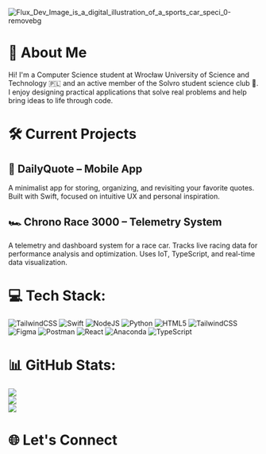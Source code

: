![Flux_Dev_Image_is_a_digital_illustration_of_a_sports_car_speci_0-removebg](https://github.com/user-attachments/assets/1e192cad-c648-41a3-874d-dd65dda42029)
# 👋 About Me
Hi! I'm a Computer Science student at Wrocław University of Science and Technology 🇵🇱 and an active member of the Solvro student science club 🧠. I enjoy designing practical applications that solve real problems and help bring ideas to life through code.

# 🛠️ Current Projects

## 📱 DailyQuote – Mobile App
A minimalist app for storing, organizing, and revisiting your favorite quotes. Built with Swift, focused on intuitive UX and personal inspiration.

## 🏎️ Chrono Race 3000 – Telemetry System
A telemetry and dashboard system for a race car. Tracks live racing data for performance analysis and optimization. Uses IoT, TypeScript, and real-time data visualization.

# 💻 Tech Stack:
![TailwindCSS](https://img.shields.io/badge/tailwindcss-%2338B2AC.svg?style=for-the-badge&logo=tailwind-css&logoColor=white) ![Swift](https://img.shields.io/badge/swift-F54A2A?style=for-the-badge&logo=swift&logoColor=white) ![NodeJS](https://img.shields.io/badge/node.js-6DA55F?style=for-the-badge&logo=node.js&logoColor=white) ![Python](https://img.shields.io/badge/python-3670A0?style=for-the-badge&logo=python&logoColor=ffdd54) ![HTML5](https://img.shields.io/badge/html5-%23E34F26.svg?style=for-the-badge&logo=html5&logoColor=white) ![TailwindCSS](https://img.shields.io/badge/tailwindcss-%2338B2AC.svg?style=for-the-badge&logo=tailwind-css&logoColor=white) ![Figma](https://img.shields.io/badge/figma-%23F24E1E.svg?style=for-the-badge&logo=figma&logoColor=white) ![Postman](https://img.shields.io/badge/Postman-FF6C37?style=for-the-badge&logo=postman&logoColor=white) ![React](https://img.shields.io/badge/react-%2320232a.svg?style=for-the-badge&logo=react&logoColor=%2361DAFB) ![Anaconda](https://img.shields.io/badge/Anaconda-%2344A833.svg?style=for-the-badge&logo=anaconda&logoColor=white) ![TypeScript](https://img.shields.io/badge/typescript-%23007ACC.svg?style=for-the-badge&logo=typescript&logoColor=white)

# 📊 GitHub Stats:
![](https://github-readme-stats.vercel.app/api?username=eTraveler04&theme=blueberry&hide_border=false&include_all_commits=true&count_private=false)<br/>
![](https://nirzak-streak-stats.vercel.app/?user=eTraveler04&theme=blueberry&hide_border=false)<br/>
![](https://github-readme-stats.vercel.app/api/top-langs/?username=eTraveler04&theme=blueberry&hide_border=false&include_all_commits=true&count_private=false&layout=compact)

# 🌐 Let's Connect

<!-- Proudly created with GPRM ( https://gprm.itsvg.in ) -->
